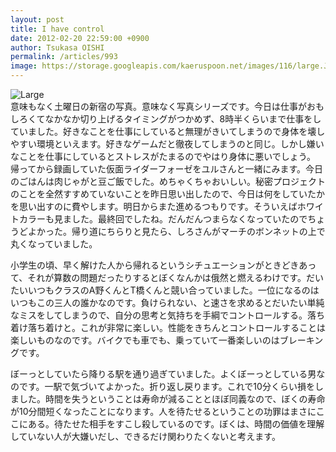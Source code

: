 ```yaml
---
layout: post
title: I have control
date: 2012-02-20 22:59:00 +0900
author: Tsukasa OISHI
permalink: /articles/993
image: https://storage.googleapis.com/kaeruspoon.net/images/116/large.JPG?1329746389
---
```



![Large](https://storage.googleapis.com/kaeruspoon.net/images/116/large.JPG?1329746389)  
意味もなく土曜日の新宿の写真。意味なく写真シリーズです。今日は仕事がおもしろくてなかなか切り上げるタイミングがつかめず、8時半くらいまで仕事をしていました。好きなことを仕事にしていると無理がきいてしまうので身体を壊しやすい環境といえます。好きなゲームだと徹夜してしまうのと同じ。しかし嫌いなことを仕事にしているとストレスがたまるのでやはり身体に悪いでしょう。  
帰ってから録画していた仮面ライダーフォーゼをユルさんと一緒にみます。今日のごはんは肉じゃがと豆ご飯でした。めちゃくちゃおいしい。秘密プロジェクトのことを全然すすめていないことを昨日思い出したので、今日は何をしていたかを思い出すのに費やします。明日からまた進めるつもりです。そういえばホワイトカラーも見ました。最終回でしたね。だんだんつまらなくなっていたのでちょうどよかった。帰り道にちらりと見たら、しろさんがマーチのボンネットの上で丸くなっていました。  

小学生の頃、早く解けた人から帰れるというシチュエーションがときどきあって、それが算数の問題だったりするとぼくなんかは俄然と燃えるわけです。だいたいいつもクラスのA野くんとT橋くんと競い合っていました。一位になるのはいつもこの三人の誰かなのです。負けられない、と速さを求めるとだいたい単純なミスをしてしまうので、自分の思考と気持ちを手綱でコントロールする。落ち着け落ち着けと。これが非常に楽しい。性能をきちんとコントロールすることは楽しいものなのです。バイクでも車でも、乗っていて一番楽しいのはブレーキングです。  

ぼーっとしていたら降りる駅を通り過ぎていました。よくぼーっとしている男なのです。一駅で気づいてよかった。折り返し戻ります。これで10分くらい損をしました。時間を失うということは寿命が減ることとほぼ同義なので、ぼくの寿命が10分間短くなったことになります。人を待たせるということの功罪はまさにここにある。待たせた相手をすこし殺しているのです。ぼくは、時間の価値を理解していない人が大嫌いだし、できるだけ関わりたくないと考えます。  

